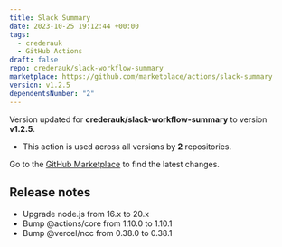 ```yaml
---
title: Slack Summary
date: 2023-10-25 19:12:44 +00:00
tags:
  - crederauk
  - GitHub Actions
draft: false
repo: crederauk/slack-workflow-summary
marketplace: https://github.com/marketplace/actions/slack-summary
version: v1.2.5
dependentsNumber: "2"
---
```



Version updated for **crederauk/slack-workflow-summary** to version **v1.2.5**.
- This action is used across all versions by **2** repositories.

Go to the [GitHub Marketplace](https://github.com/marketplace/actions/slack-summary) to find the latest changes.

## Release notes

- Upgrade node.js from 16.x to 20.x
- Bump @actions/core from 1.10.0 to 1.10.1
- Bump @vercel/ncc from 0.38.0 to 0.38.1
